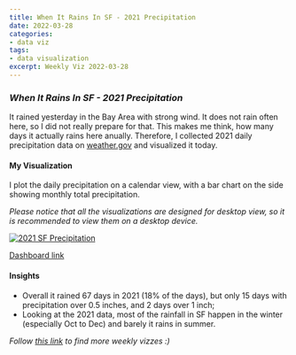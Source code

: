 ```yaml
---
title: When It Rains In SF - 2021 Precipitation
date: 2022-03-28
categories:
- data viz
tags:
- data visualization
excerpt: Weekly Viz 2022-03-28
---
```


### *When It Rains In SF - 2021 Precipitation*

It rained yesterday in the Bay Area with strong wind. It does not rain often here, so I did not really prepare for that. This makes me think, how many days it actually rains here anually. Therefore, I collected 2021 daily precipitation data on [weather.gov](https://www.weather.gov/wrh/Climate?wfo=mtr) and visualized it today.  

#### My Visualization

I plot the daily precipitation on a calendar view, with a bar chart on the side showing monthly total precipitation.  

*Please notice that all the visualizations are designed for desktop view, so it is recommended to view them on a desktop device.*  

<div class='tableauPlaceholder' id='viz1648527689507' style='position: relative'>
  <noscript><a href='#'>
    <img alt='2021 SF Precipitation ' src='https:&#47;&#47;public.tableau.com&#47;static&#47;images&#47;20&#47;202203282021SFPrecipitation&#47;2021SFPrecipitation&#47;1_rss.png' style='border: none' />
    </a></noscript>
  <object class='tableauViz'  style='display:none;'>
    <param name='host_url' value='https%3A%2F%2Fpublic.tableau.com%2F' /> 
    <param name='embed_code_version' value='3' /> 
    <param name='site_root' value='' />
    <param name='name' value='202203282021SFPrecipitation&#47;2021SFPrecipitation' />
    <param name='tabs' value='no' />
    <param name='toolbar' value='yes' />
    <param name='static_image' value='https:&#47;&#47;public.tableau.com&#47;static&#47;images&#47;20&#47;202203282021SFPrecipitation&#47;2021SFPrecipitation&#47;1.png' />
    <param name='animate_transition' value='yes' />
    <param name='display_static_image' value='yes' />
    <param name='display_spinner' value='yes' />
    <param name='display_overlay' value='yes' />
    <param name='display_count' value='yes' />
    <param name='language' value='en-US' />
    <param name='filter' value='publish=yes' />
  </object></div>          
  <script type='text/javascript'>          
  var divElement = document.getElementById('viz1648527689507');                
  var vizElement = divElement.getElementsByTagName('object')[0];             
  if ( divElement.offsetWidth > 800 ) { vizElement.style.width='500px';vizElement.style.height='827px';} else if ( divElement.offsetWidth > 500 ) { vizElement.style.width='500px';vizElement.style.height='827px';} else { vizElement.style.width='100%';vizElement.style.height='777px';}     
  var scriptElement = document.createElement('script');             
  scriptElement.src = 'https://public.tableau.com/javascripts/api/viz_v1.js';         
  vizElement.parentNode.insertBefore(scriptElement, vizElement);          
</script>
  
[Dashboard link](https://public.tableau.com/views/202203282021SFPrecipitation/2021SFPrecipitation?:language=en-US&publish=yes&:display_count=n&:origin=viz_share_link)
  
#### Insights
* Overall it rained 67 days in 2021 (18% of the days), but only 15 days with precipitation over 0.5 inches, and 2 days over 1 inch;  
* Looking at the 2021 data, most of the rainfall in SF happen in the winter (especially Oct to Dec) and barely it rains in summer.  


*Follow [this link](https://yudong-94.github.io/personal-website/project/WeeklyViz2022/) to find more weekly vizzes :)*
